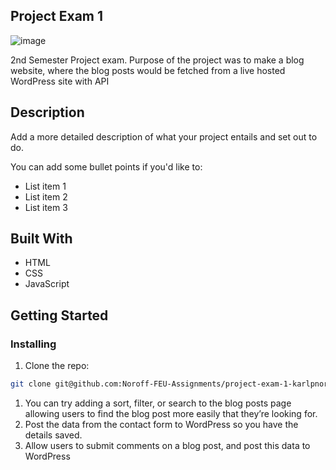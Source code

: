 ## Project Exam 1

![image](https://i.postimg.cc/Gtm6NT7F/food-blog.jpg)

2nd Semester Project exam. Purpose of the project was to make a blog website, where the blog posts would be fetched from a live hosted WordPress site with API

## Description

Add a more detailed description of what your project entails and set out to do.


You can add some bullet points if you'd like to:

- List item 1
- List item 2
- List item 3

## Built With

- HTML
- CSS
- JavaScript

## Getting Started

### Installing

1. Clone the repo:

```bash
git clone git@github.com:Noroff-FEU-Assignments/project-exam-1-karlpnord.git
```


1.	You can try adding a sort, filter, or search to the blog posts page allowing users to find the blog post more easily that they’re looking for. 
2.	Post the data from the contact form to WordPress so you have the details saved.
3.	Allow users to submit comments on a blog post, and post this data to WordPress

